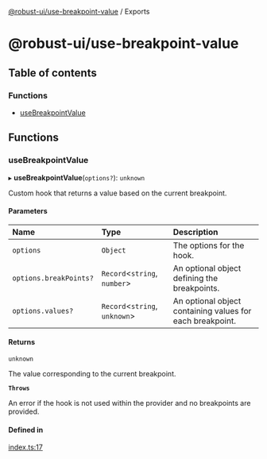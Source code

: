 [@robust-ui/use-breakpoint-value](README.md) / Exports

# @robust-ui/use-breakpoint-value

## Table of contents

### Functions

- [useBreakpointValue](modules.md#usebreakpointvalue)

## Functions

### useBreakpointValue

▸ **useBreakpointValue**(`options?`): `unknown`

Custom hook that returns a value based on the current breakpoint.

#### Parameters

| Name | Type | Description |
| :------ | :------ | :------ |
| `options` | `Object` | The options for the hook. |
| `options.breakPoints?` | `Record`\<`string`, `number`\> | An optional object defining the breakpoints. |
| `options.values?` | `Record`\<`string`, `unknown`\> | An optional object containing values for each breakpoint. |

#### Returns

`unknown`

The value corresponding to the current breakpoint.

**`Throws`**

An error if the hook is not used within the provider and no breakpoints are provided.

#### Defined in

[index.ts:17](https://github.com/nahuelRosas/robust-ui/blob/469f142/packages/hooks/use-breakpoint-value/src/index.ts#L17)
